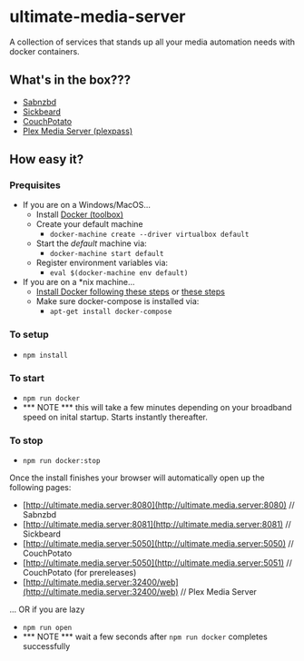 # ultimate-media-server
A collection of services that stands up all your media automation needs with docker containers.

## What's in the box???
* [Sabnzbd](http://sabnzbd.org)
* [Sickbeard](http://sickbeard.com)
* [CouchPotato](https://couchpota.to)
* [Plex Media Server (plexpass)](https://plex.tv)

## How easy it?

### Prequisites
* If you are on a Windows/MacOS...
  * Install [Docker (toolbox)](https://www.docker.com/toolbox)
  * Create your default machine
    * `docker-machine create --driver virtualbox default`
  * Start the _default_ machine via:
    * `docker-machine start default`
  * Register environment variables via:
    * `eval $(docker-machine env default)`
* If you are on a *nix machine...
  * [Install Docker following these steps](https://docs.docker.com/linux/step_one/) or [these steps](https://docs.docker.com/linux/step_one/)
  * Make sure docker-compose is installed via:
    * `apt-get install docker-compose`

### To setup
* `npm install`

### To start
* `npm run docker`
* *** NOTE *** this will take a few minutes depending on your broadband speed on inital startup. Starts instantly thereafter.

### To stop
* `npm run docker:stop`

Once the install finishes your browser will automatically open up the following pages:

* [http://ultimate.media.server:8080](http://ultimate.media.server:8080) // Sabnzbd
* [http://ultimate.media.server:8081](http://ultimate.media.server:8081) // Sickbeard
* [http://ultimate.media.server:5050](http://ultimate.media.server:5050) // CouchPotato
* [http://ultimate.media.server:5050](http://ultimate.media.server:5051) // CouchPotato (for prereleases)
* [http://ultimate.media.server:32400/web](http://ultimate.media.server:32400/web) // Plex Media Server

... OR if you are lazy
* `npm run open`
* *** NOTE *** wait a few seconds after `npm run docker` completes successfully
